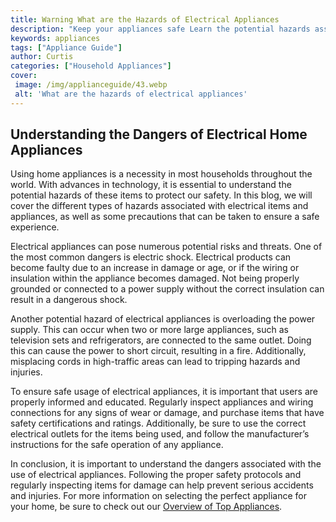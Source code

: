 ```yaml
---
title: Warning What are the Hazards of Electrical Appliances
description: "Keep your appliances safe Learn the potential hazards associated with electrical items and how to properly maintain them in this blog post From shock risks to fire hazards stay aware and Take the necessary precautions"
keywords: appliances
tags: ["Appliance Guide"]
author: Curtis
categories: ["Household Appliances"]
cover: 
 image: /img/applianceguide/43.webp
 alt: 'What are the hazards of electrical appliances'
---
```

## Understanding the Dangers of Electrical Home Appliances 
Using home appliances is a necessity in most households throughout the world. With advances in technology, it is essential to understand the potential hazards of these items to protect our safety. In this blog, we will cover the different types of hazards associated with electrical items and appliances, as well as some precautions that can be taken to ensure a safe experience. 

Electrical appliances can pose numerous potential risks and threats. One of the most common dangers is electric shock. Electrical products can become faulty due to an increase in damage or age, or if the wiring or insulation within the appliance becomes damaged. Not being properly grounded or connected to a power supply without the correct insulation can result in a dangerous shock. 

Another potential hazard of electrical appliances is overloading the power supply. This can occur when two or more large appliances, such as television sets and refrigerators, are connected to the same outlet. Doing this can cause the power to short circuit, resulting in a fire. Additionally, misplacing cords in high-traffic areas can lead to tripping hazards and injuries.

To ensure safe usage of electrical appliances, it is important that users are properly informed and educated. Regularly inspect appliances and wiring connections for any signs of wear or damage, and purchase items that have safety certifications and ratings. Additionally, be sure to use the correct electrical outlets for the items being used, and follow the manufacturer’s instructions for the safe operation of any appliance. 

In conclusion, it is important to understand the dangers associated with the use of electrical appliances. Following the proper safety protocols and regularly inspecting items for damage can help prevent serious accidents and injuries. For more information on selecting the perfect appliance for your home, be sure to check out our [Overview of Top Appliances](./pages/appliance-overview).
